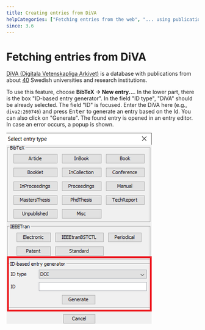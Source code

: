 ```yaml
---
title: Creating entries from DiVA
helpCategories: ["Fetching entries from the web", "... using publication identifiers"]
since: 3.6
---
```


# Fetching entries from DiVA

[DiVA (Digitala Vetenskapliga Arkivet)](http://www.diva-portal.org/) is a database with publications from about [40](www.diva-portal.org/smash/aboutdiva.jsf) Swedish universities and research institutions.

To use this feature, choose **BibTeX -&gt; New entry...**.
In the lower part, there is the box "ID-based entry generator".
In the field "ID type", "DiVA" should be already selected.
The field "ID" is focused.
Enter the DiVA here (e.g., `diva2:260746`) and press <kbd>Enter</kbd> to generate an entry based on the Id.
You can also click on "Generate".
The found entry is opened in an entry editor.
In case an error occurs, a popup is shown.

![Screenshot of new entry dialog](./images/NewEntryChooseType-IDGeneratorHighlighted.png)
